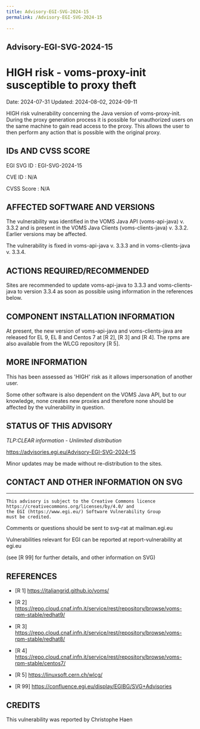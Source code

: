```yaml
---
title: Advisory-EGI-SVG-2024-15
permalink: /Advisory-EGI-SVG-2024-15
  
---
```


## Advisory-EGI-SVG-2024-15

# HIGH risk - voms-proxy-init susceptible to proxy theft

Date:        2024-07-31
Updated:     2024-08-02, 2024-09-11

HIGH risk vulnerability concerning the Java version of voms-proxy-init.
During the proxy generation process it is possible for unauthorized
users on the same machine to gain read access to the proxy. 
This allows the user to then perform any action that is possible with 
the original proxy.

## IDs AND CVSS SCORE 

EGI SVG ID : EGI-SVG-2024-15
    
CVE ID     : N/A

CVSS Score : N/A 
    
## AFFECTED SOFTWARE AND VERSIONS

The vulnerability was identified in the VOMS Java API (voms-api-java)
v. 3.3.2 and is present in the VOMS Java Clients (voms-clients-java)
v. 3.3.2. Earlier versions may be affected.
  
The vulnerability is fixed in voms-api-java v. 3.3.3 
and in voms-clients-java v. 3.3.4.


## ACTIONS REQUIRED/RECOMMENDED

Sites are recommended to update voms-api-java to 3.3.3 and 
voms-clients-java to version 3.3.4 as soon as possible using 
information in the references below.


## COMPONENT INSTALLATION INFORMATION

At present, the new version of voms-api-java and voms-clients-java 
are released for EL 9, EL 8 and Centos 7 at [R 2], [R 3] and [R 4].
The rpms are also available from the WLCG repository [R 5].


## MORE INFORMATION

This has been assessed as 'HIGH' risk as it allows impersonation of 
another user.

Some other software is also dependent on the VOMS Java API, but to
our knowledge, none creates new proxies and therefore none should be 
affected by the vulnerability in question.
    
## STATUS OF THIS ADVISORY
                         
_TLP:CLEAR information - Unlimited distribution_ 

https://advisories.egi.eu/Advisory-EGI-SVG-2024-15 

Minor updates may be made without re-distribution to the sites.


## CONTACT AND OTHER INFORMATION ON SVG

-----------------------------
    This advisory is subject to the Creative Commons licence 
    https://creativecommons.org/licenses/by/4.0/ and
    the EGI (https://www.egi.eu/) Software Vulnerability Group 
    must be credited.

    
Comments or questions should be sent to
	svg-rat at mailman.egi.eu

Vulnerabilities relevant for EGI can be reported at
	report-vulnerability at egi.eu
    
(see [R 99] for further details, and other information on SVG)
    
    
## REFERENCES

- [R 1] <https://italiangrid.github.io/voms/>

- [R 2] <https://repo.cloud.cnaf.infn.it/service/rest/repository/browse/voms-rpm-stable/redhat9/>

- [R 3] <https://repo.cloud.cnaf.infn.it/service/rest/repository/browse/voms-rpm-stable/redhat8/>
       
- [R 4] <https://repo.cloud.cnaf.infn.it/service/rest/repository/browse/voms-rpm-stable/centos7/>

- [R 5] <https://linuxsoft.cern.ch/wlcg/>

- [R 99] <https://confluence.egi.eu/display/EGIBG/SVG+Advisories>

## CREDITS

This vulnerability was reported by Christophe Haen

